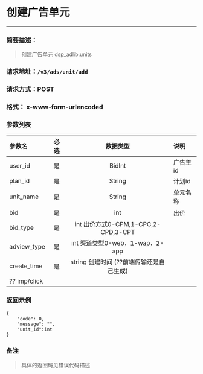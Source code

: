 
# 创建广告单元
---
### 简要描述：
> 创建广告单元
> dsp_adlib:units

### 请求地址：```/v3/ads/unit/add```

### 请求方式：POST

### 格式： x-www-form-urlencoded

### 参数列表

|参数名 | 必选 | 数据类型 | 说明|
|:---   | :--: | :------: | :---|
|user_id|是|BidInt|广告主id
|plan_id|是|String|计划id
|unit_name|是|String|单元名称
|bid|是|int|出价
|bid_type|是|int	出价方式0-CPM,1-CPC,2-CPD,3-CPT
|adview_type|是|int	渠道类型0-web，1-wap，2-app
|create_time|是|string 创建时间 (??前端传输还是自己生成)
|?? imp/click
### 返回示例
```
{
    "code": 0,
    "message": "",
    "unit_id":int
}
```

### 备注
>具体的返回码见错误代码描述

　
　
　